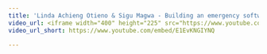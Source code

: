 ```yaml
---
title: 'Linda Achieng Otieno & Sigu Magwa - Building an emergency software with Phoenix & Elixir'
video_url: <iframe width="400" height="225" src="https://www.youtube.com/embed/E1EvKNGIYNQ" frameborder="0" allow="accelerometer; autoplay; clipboard-write; encrypted-media; gyroscope; picture-in-picture" allowfullscreen></iframe>
video_url_short: https://www.youtube.com/embed/E1EvKNGIYNQ

---
```

